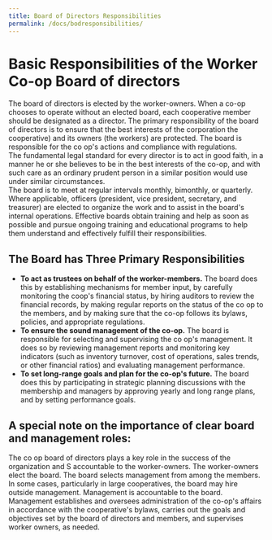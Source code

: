 ```yaml
---
title: Board of Directors Responsibilities
permalink: /docs/bodresponsibilities/
---
```


# **Basic Responsibilities of the Worker Co-op Board of directors**
The board of directors is elected by the worker-owners. When a co-op chooses to operate without an elected board, each cooperative member should be designated as a director. The primary responsibility of the board of directors is to ensure that the best interests of the corporation the cooperative) and its owners (the workers) are protected. The board is responsible for the co op's actions and compliance with regulations.  
The fundamental legal standard for every director is to act in good faith, in a manner he or she believes to be in the best interests of the co-op, and with such care as an ordinary prudent person in a similar position would use under similar circumstances.  
The board is to meet at regular intervals monthly, bimonthly, or quarterly. Where applicable, officers (president, vice president, secretary, and treasurer) are elected to organize the work and to assist in the board's internal operations. Effective boards obtain training and help as soon as possible and pursue ongoing training and educational programs to help them understand and effectively fulfill their responsibilities.

## **The Board has Three Primary Responsibilities**
- **To act as trustees on behalf of the worker-members.** The board does this by establishing mechanisms for member input, by carefully monitoring the coop's financial status, by hiring auditors to review the financial records, by making regular reports on the status of the co op to the members, and by making sure that the co-op follows its bylaws, policies, and appropriate regulations.
- **To ensure the sound management of the co-op.** The board is responsible for selecting and supervising the co op's management. It does so by reviewing management reports and monitoring key indicators (such as inventory turnover, cost of operations, sales trends, or other financial ratios) and evaluating management performance.
- **To set long-range goals and plan for the co-op's future.** The board does this by participating in strategic planning discussions with the membership and managers by approving yearly and long range plans, and by setting performance goals.

## **A special note on the importance of clear board and management roles:**
The co op board of directors plays a key role in the success of the organization and S accountable to the worker-owners. The worker-owners elect the board. The board selects
management from among the members. In some cases, particularly in large cooperatives, the board may hire outside management. Management is accountable to the board. Management establishes
and oversees administration of the co-op's affairs in accordance with the cooperative's bylaws, carries out the goals and objectives set by the board of directors and members, and supervises worker owners, as needed.
